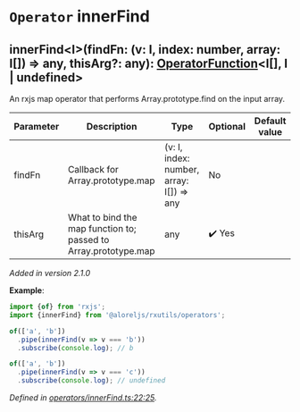 # `Operator` innerFind

## innerFind\<I>(findFn: (v: I, index: number, array: I[]) => any, thisArg?: any): [OperatorFunction](https://rxjs.dev/api/index/interface/OperatorFunction)\<I[], I | undefined>

An rxjs map operator that performs Array.prototype.find on the input array.

| **Parameter** | **Description** | **Type** | **Optional** | **Default value** |
|---------------|-----------------|----------|--------------|-------------------|
| findFn | Callback for Array.prototype.map | <span>(v: I, index: number, array: I[]) => any</span> | No |  |
| thisArg | What to bind the map function to; passed to Array.prototype.map | <span>any</span> | :heavy_check_mark: Yes |  |

*Added in version 2.1.0*

**Example**:
```typescript
import {of} from 'rxjs';
import {innerFind} from '@aloreljs/rxutils/operators';

of(['a', 'b'])
  .pipe(innerFind(v => v === 'b'))
  .subscribe(console.log); // b

of(['a', 'b'])
  .pipe(innerFind(v => v === 'c'))
  .subscribe(console.log); // undefined
```

*Defined in [operators/innerFind.ts:22:25](https://github.com/Alorel/rxutils/blob/9057654/projects/rxutils/operators/innerFind.ts#L22).*